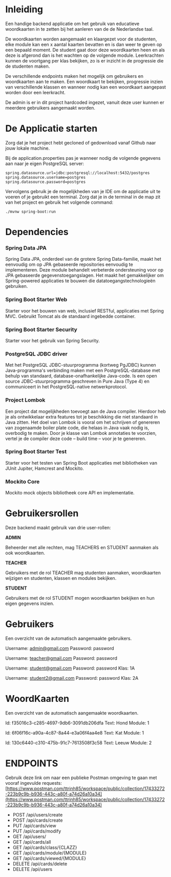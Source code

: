 # Inleiding

Een handige backend applicatie om het gebruik van educatieve woordkaarten in te zetten bij het aanleren van de de Nederlandse taal.

De woordkaarten worden aangemaakt en klaargezet voor de studenten, elke module kan een x aantal kaarten bevatten en is dan weer te geven op een bepaald moment. De student gaat door deze woordkaarten heen en als deze is afgerond dan is het wachten op de volgende module. Leerkrachten kunnen de voortgang per klas bekijken, zo is er inzicht in de progressie die de studenten maken.

De verschillende endpoints maken het mogelijk om gebruikers en woordkaarten aan te maken. Een woordkaart te bekijken, progressie inzien van verschillende klassen en wanneer nodig kan een woordkaart aangepast worden door een leerkracht.

De admin is er in dit project hardcoded ingezet, vanuit deze user kunnen er meerdere gebruikers aangemaakt worden.



# De Applicatie starten

Zorg dat je het project hebt gecloned of gedownload vanaf Github naar jouw lokale machine.

Bij de application.properties pas je wanneer nodig de volgende gegevens aan naar je eigen PostgreSQL server:

`spring.datasource.url=jdbc:postgresql://localhost:5432/postgres
spring.datasource.username=postgres
spring.datasource.password=postgres`

Vervolgens gebruik je de mogelijkheden van je IDE om de applicatie uit te voeren of je gebruikt een terminal. Zorg dat je in de terminal in de map zit van het project en gebruik het volgende command:

`./mvnw spring-boot:run`



# Dependencies

### Spring Data JPA

Spring Data JPA, onderdeel van de grotere Spring Data-familie, maakt het eenvoudig om op JPA gebaseerde repositories eenvoudig te implementeren. Deze module behandelt verbeterde ondersteuning voor op JPA gebaseerde gegevenstoegangslagen. Het maakt het gemakkelijker om Spring-powered applicaties te bouwen die datatoegangstechnologieën gebruiken.

### Spring Boot Starter Web

Starter voor het bouwen van web, inclusief RESTful, applicaties met Spring MVC. Gebruikt Tomcat als de standaard ingebedde container.

### Spring Boot Starter Security

Starter voor het gebruik van Spring Security.

### PostgreSQL JDBC driver

Met het PostgreSQL JDBC-stuurprogramma (kortweg PgJDBC) kunnen Java-programma's verbinding maken met een PostgreSQL-database met behulp van standaard, database-onafhankelijke Java-code. Is een open source JDBC-stuurprogramma geschreven in Pure Java (Type 4) en communiceert in het PostgreSQL-native netwerkprotocol.

### Project Lombok

Een project dat mogelijkheden toevoegt aan de Java compiler. Hierdoor heb je als ontwikkelaar extra features tot je beschikking die niet standaard in Java zitten. Het doel van Lombok is vooral om het schrijven of genereren van zogenaamde boiler plate code, die helaas in Java vaak nodig is, overbodig te maken. Door je klasse van Lombok annotaties te voorzien, vertel je de compiler deze code – build time – voor je te genereren.

### Spring Boot Starter Test

Starter voor het testen van Spring Boot applicaties met bibliotheken van JUnit Jupiter, Hamcrest and Mockito.

### Mockito Core

Mockito mock objects bibliotheek core API en implementatie.

# Gebruikersrollen

Deze backend maakt gebruik van drie user-rollen:

**ADMIN**

Beheerder met alle rechten, mag TEACHERS en STUDENT aanmaken als ook woordkaarten.

**TEACHER**

Gebruikers met de rol TEACHER mag studenten aanmaken, woordkaarten wijzigen en studenten, klassen en modules bekijken.

**STUDENT**

Gebruikers met de rol STUDENT mogen woordkaarten bekijken en hun eigen gegevens inzien.

# Gebruikers

Een overzicht van de automatisch aangemaakte gebruikers.

Username:	admin@gmail.com
Password:	password

Username:	teacher@gmail.com
Password:	password

Username:	student@gmail.com
Password:	password
Klas:		1A

Username:	student2@gmail.com
Password:	password
Klas:		2A



# WoordKaarten

Een overzicht van de automatisch aangemaakte woordkaarten.

Id: f35016c3-c285-4697-9db6-3091db206dfa
Text: Hond
Module: 1

Id: 6f06f16c-a90a-4c87-8a44-e3a06f4aa4e8
Text: Kat
Module: 1

Id: 130c6440-c310-475b-91c7-7613508f3c58
Text: Leeuw
Module: 2


# ENDPOINTS

Gebruik deze link om naar een publieke Postman omgeving te gaan met vooraf ingevulde requests:
[https://www.postman.com/ttrinh85/workspace/public/collection/17433272-223b9c9b-b936-443c-a80f-a74d26a10a34](https://www.postman.com/ttrinh85/workspace/public/collection/17433272-223b9c9b-b936-443c-a80f-a74d26a10a34)

* POST 	/api/users/create
* POST 	/api/cards/create
* PUT 		/api/cards/view
* PUT 		/api/cards/modify
* GET 		/api/users/
* GET 		/api/cards/all
* GET 		/api/cards/class/{CLAZZ}
* GET 		/api/cards/module/{MODULE}
* GET 		/api/cards/viewed/{MODULE}
* DELETE 	/api/cards/delete
* DELETE 	/api/users

